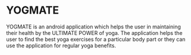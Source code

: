 # YOGMATE
YOGMATE is an android application which helps the user in maintaining their health by the ULTIMATE POWER of yoga. The application helps the user to find the best yoga exercises for a particular body part or they can use the application for regular yoga benefits.
